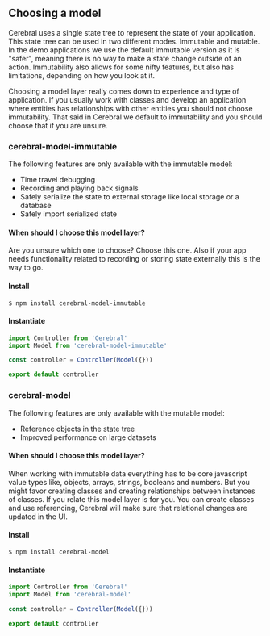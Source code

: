 ## Choosing a model

Cerebral uses a single state tree to represent the state of your application. This state tree can be used in two different modes. Immutable and mutable. In the demo applications we use the default immutable version as it is "safer", meaning there is no way to make a state change outside of an action. Immutability also allows for some nifty features, but also has limitations, depending on how you look at it.

Choosing a model layer really comes down to experience and type of application. If you usually work with classes and develop an application where entities has relationships with other entities you should not choose immutability. That said in Cerebral we default to immutability and you should choose that if you are unsure.

### cerebral-model-immutable
The following features are only available with the immutable model:

- Time travel debugging
- Recording and playing back signals
- Safely serialize the state to external storage like local storage or a database
- Safely import serialized state

#### When should I choose this model layer?
Are you unsure which one to choose? Choose this one. Also if your app needs functionality related to recording or storing state externally this is the way to go.

#### Install

`$ npm install cerebral-model-immutable`

#### Instantiate

```javascript
import Controller from 'Cerebral'
import Model from 'cerebral-model-immutable'

const controller = Controller(Model({}))

export default controller
```

### cerebral-model
The following features are only available with the mutable model:

- Reference objects in the state tree
- Improved performance on large datasets

#### When should I choose this model layer?
When working with immutable data everything has to be core javascript value types like, objects, arrays, strings, booleans and numbers. But you might favor creating classes and creating relationships between instances of classes. If you relate this model layer is for you. You can create classes and use referencing, Cerebral will make sure that relational changes are updated in the UI.

#### Install

`$ npm install cerebral-model`

#### Instantiate

```javascript
import Controller from 'Cerebral'
import Model from 'cerebral-model'

const controller = Controller(Model({}))

export default controller
```
